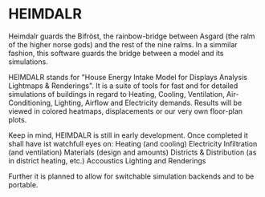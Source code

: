 # HEIMDALR

Heimdalr guards the Bifröst, the rainbow-bridge between Asgard (the ralm of the higher norse gods) and the rest of the nine ralms.
In a simmilar fashion, this software guards the bridge between a model and its simulations.

HEIMDALR stands for "House Energy Intake Model for Displays Analysis Lightmaps & Renderings".
It is a suite of tools for fast and for detailed simulations of buildings in regard to
Heating, Cooling, Ventilation, Air-Conditioning, Lighting, Airflow and Electricity demands.
Results will be viewed in colored heatmaps, displacements or our very own floor-plan plots.

Keep in mind, HEIMDALR is still in early development. Once completed it shall have ist watchfull eyes on:
    Heating (and cooling)
    Electricity
    Infiltration (and ventilation)
    Materials (design and amounts)
    Districts & Distribution (as in district heating, etc.)
    Accoustics
    Lighting and
    Renderings

Further it is planned to allow for switchable simulation backends and to be portable.

